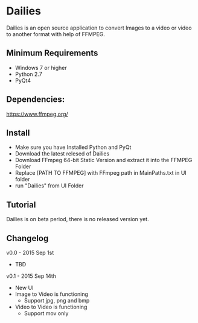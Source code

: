# Dailies
Dailies is an open source application to convert Images to a video or video to another format with help of FFMPEG.

## Minimum Requirements
- Windows 7 or higher
- Python 2.7
- PyQt4

## Dependencies:
https://www.ffmpeg.org/

## Install 
- Make sure you have Installed Python and PyQt
- Download the latest relesed of Dailies
- Download FFmpeg 64-bit Static Version and extract it into the FFMPEG Folder
- Replace [PATH TO FFMPEG] with FFmpeg path in MainPaths.txt in UI folder 
- run "Dailies" from UI Folder

## Tutorial
Dailies is on beta period, there is no released version yet.

## Changelog
v0.0 - 2015 Sep 1st
 - TBD

v0.1 - 2015 Sep 14th
 - New UI 
 - Image to Video is functioning
 	- Support jpg, png and bmp
 - Video to Video is functioning
 	- Support mov only